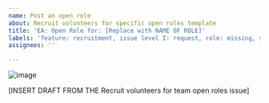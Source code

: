 ```yaml
---
name: Post an open role
about: Recruit volunteers for specific open roles template
title: 'EA: Open Role for: [Replace with NAME OF ROLE]'
labels: 'feature: recruitment, issue level I: request, role: missing, size: 0.25'
assignees: ''

---
```


![image](https://user-images.githubusercontent.com/78319934/129253133-b41b4aa6-accc-4521-b769-000c1e39a46b.png)

[INSERT DRAFT FROM THE Recruit volunteers for team open roles issue]
